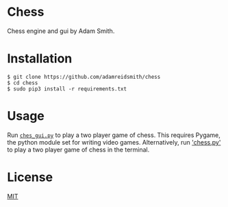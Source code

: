 # Chess
Chess engine and gui by Adam Smith.

# Installation
    $ git clone https://github.com/adamreidsmith/chess
    $ cd chess
    $ sudo pip3 install -r requirements.txt

# Usage
Run [`ches_gui.py`](/chess_gui.py) to play a two player game of chess.  This requires Pygame, the python module set for writing video games.  Alternatively, run ['chess.py'](/chess.py) to play a two player game of chess in the terminal.

# License
[MIT](/LICENSE)
